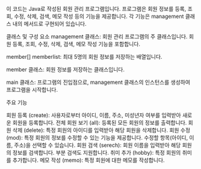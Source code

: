 이 코드는 Java로 작성된 회원 관리 프로그램입니다. 프로그램은 회원 정보를 등록, 조회, 수정, 삭제, 검색, 메모 작성 등의 기능을 제공합니다. 각 기능은 management 클래스 내의 메서드로 구현되어 있습니다.

클래스 및 구성 요소
management 클래스: 회원 관리 프로그램의 주 클래스입니다. 회원 등록, 조회, 수정, 삭제, 검색, 메모 작성 기능을 포함합니다.

member[] memberlist: 최대 5명의 회원 정보를 저장하는 배열입니다.

member 클래스: 회원 정보를 저장하는 클래스입니다.

main 클래스: 프로그램의 진입점으로, management 클래스의 인스턴스를 생성하여 프로그램을 시작합니다.

주요 기능

회원 등록 (create): 사용자로부터 아이디, 이름, 주소, 미성년자 여부를 입력받아 새로운 회원을 등록합니다.
전체 회원 보기 (all): 등록된 모든 회원의 정보를 출력합니다.
회원 삭제 (delete): 특정 회원의 아이디를 입력받아 해당 회원을 삭제합니다.
회원 수정 (mod): 특정 회원의 정보를 수정할 수 있는 기능을 제공합니다. 수정할 항목(아이디, 이름, 주소)을 선택할 수 있습니다.
회원 검색 (serech): 회원 이름을 입력받아 해당 회원의 정보를 검색합니다. 부분 검색도 지원합니다.
취미 추가 (hobby): 특정 회원의 취미를 추가합니다.
메모 작성 (memo): 특정 회원에 대한 메모를 작성합니다.
